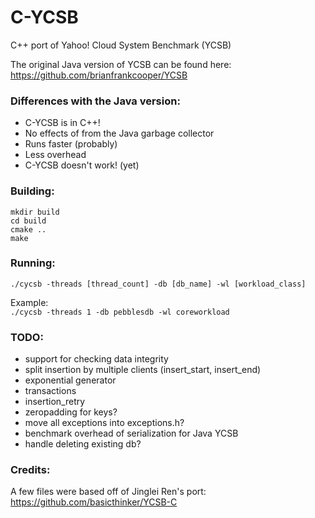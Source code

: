 # C-YCSB
C++ port of Yahoo! Cloud System Benchmark (YCSB)  


The original Java version of YCSB can be found here:  
https://github.com/brianfrankcooper/YCSB


### Differences with the Java version:
- C-YCSB is in C++!
- No effects of from the Java garbage collector
- Runs faster (probably)
- Less overhead
- C-YCSB doesn't work! (yet)

### Building:
`mkdir build `  
`cd build `  
`cmake .. `  
`make `  

### Running:
`./cycsb -threads [thread_count] -db [db_name] -wl [workload_class] `  

Example:  
`./cycsb -threads 1 -db pebblesdb -wl coreworkload `  

### TODO:
- support for checking data integrity
- split insertion by multiple clients (insert_start, insert_end)
- exponential generator
- transactions
- insertion_retry
- zeropadding for keys?
- move all exceptions into exceptions.h?
- benchmark overhead of serialization for Java YCSB
- handle deleting existing db?

### Credits:
A few files were based off of Jinglei Ren's port:  
https://github.com/basicthinker/YCSB-C
